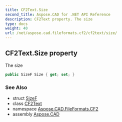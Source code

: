 ```yaml
---
title: CF2Text.Size
second_title: Aspose.CAD for .NET API Reference
description: CF2Text property. The size
type: docs
weight: 40
url: /net/aspose.cad.fileformats.cf2/cf2text/size/
---
```

## CF2Text.Size property

The size

```csharp
public SizeF Size { get; set; }
```

### See Also

* struct [SizeF](../../../aspose.cad/sizef/)
* class [CF2Text](../)
* namespace [Aspose.CAD.FileFormats.CF2](../../cf2text/)
* assembly [Aspose.CAD](../../../)


